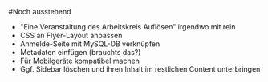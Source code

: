 #Noch ausstehend
* "Eine Veranstaltung des Arbeitskreis Auflösen" irgendwo mit rein
* CSS an Flyer-Layout anpassen
* Anmelde-Seite mit MySQL-DB verknüpfen
* Metadaten einfügen (brauchts das?)
* Für Mobilgeräte kompatibel machen
* Ggf. Sidebar löschen und ihren Inhalt im restlichen Content unterbringen
